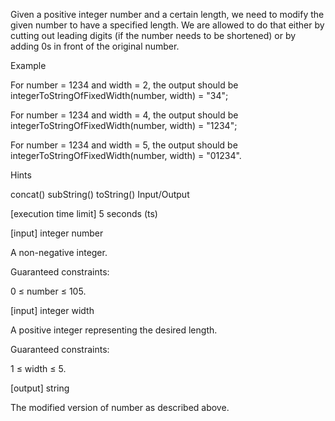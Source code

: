 Given a positive integer number and a certain length, we need to modify the given number to have a specified length. We are allowed to do that either by cutting out leading digits (if the number needs to be shortened) or by adding 0s in front of the original number.

Example

For number = 1234 and width = 2, the output should be integerToStringOfFixedWidth(number, width) = "34";

For number = 1234 and width = 4, the output should be integerToStringOfFixedWidth(number, width) = "1234";

For number = 1234 and width = 5, the output should be integerToStringOfFixedWidth(number, width) = "01234".

Hints

concat()
subString()
toString()
Input/Output

[execution time limit] 5 seconds (ts)

[input] integer number

A non-negative integer.

Guaranteed constraints:

0 ≤ number ≤ 105.

[input] integer width

A positive integer representing the desired length.

Guaranteed constraints:

1 ≤ width ≤ 5.

[output] string

The modified version of number as described above.
